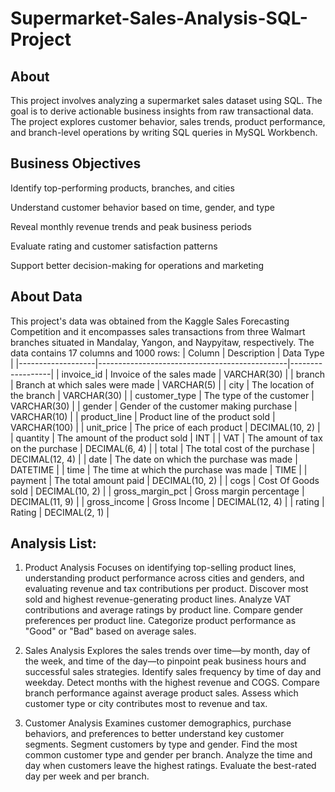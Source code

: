 # Supermarket-Sales-Analysis-SQL-Project
## About
This project involves analyzing a supermarket sales dataset using SQL. The goal is to derive actionable business insights from raw transactional data. The project explores customer behavior, sales trends, product performance, and branch-level operations by writing SQL queries in MySQL Workbench.

## Business Objectives
Identify top-performing products, branches, and cities

Understand customer behavior based on time, gender, and type

Reveal monthly revenue trends and peak business periods

Evaluate rating and customer satisfaction patterns

Support better decision-making for operations and marketing

## About Data
This project's data was obtained from the Kaggle Sales Forecasting Competition and it encompasses sales transactions from three Walmart branches situated in Mandalay, Yangon, and Naypyitaw, respectively.
The data contains 17 columns and 1000 rows:
| Column            | Description                                   | Data Type        |
|-------------------|-----------------------------------------------|------------------|
| invoice_id        | Invoice of the sales made                     | VARCHAR(30)      |
| branch            | Branch at which sales were made               | VARCHAR(5)       |
| city              | The location of the branch                    | VARCHAR(30)      |
| customer_type     | The type of the customer                       | VARCHAR(30)      |
| gender            | Gender of the customer making purchase        | VARCHAR(10)      |
| product_line      | Product line of the product sold               | VARCHAR(100)     |
| unit_price        | The price of each product                     | DECIMAL(10, 2)   |
| quantity          | The amount of the product sold                 | INT              |
| VAT               | The amount of tax on the purchase             | DECIMAL(6, 4)      |
| total             | The total cost of the purchase                | DECIMAL(12, 4)   |
| date              | The date on which the purchase was made       | DATETIME         |
| time              | The time at which the purchase was made       | TIME             |
| payment           | The total amount paid                         | DECIMAL(10, 2)   |
| cogs              | Cost Of Goods sold                            | DECIMAL(10, 2)   |
| gross_margin_pct  | Gross margin percentage                       | DECIMAL(11, 9)     |
| gross_income      | Gross Income                                  | DECIMAL(12, 4)   |
| rating            | Rating                                        | DECIMAL(2, 1)      |


## Analysis List:

1. Product Analysis
    Focuses on identifying top-selling product lines, understanding product performance across cities and genders, and evaluating revenue and tax contributions per product.
    Discover most sold and highest revenue-generating product lines.
    Analyze VAT contributions and average ratings by product line.
    Compare gender preferences per product line.
    Categorize product performance as "Good" or "Bad" based on average sales.

2. Sales Analysis
    Explores the sales trends over time—by month, day of the week, and time of the day—to pinpoint peak business hours and successful sales strategies.
    Identify sales frequency by time of day and weekday.
    Detect months with the highest revenue and COGS.
    Compare branch performance against average product sales.
    Assess which customer type or city contributes most to revenue and tax.

3. Customer Analysis
    Examines customer demographics, purchase behaviors, and preferences to better understand key customer segments.
    Segment customers by type and gender.
    Find the most common customer type and gender per branch.
    Analyze the time and day when customers leave the highest ratings.
    Evaluate the best-rated day per week and per branch.
   

